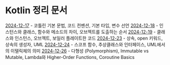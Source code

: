# Kotlin 정리 문서

[2024-12-17](../../docs/daily/2024_12_17.md) - 코틀린 기본 문법, 코드 컨벤션, 기본 타입, 변수 선언
[2024-12-18](../../docs/daily/2024_12_18.md) - 인스턴스와 클래스, 함수와 메소드의 차이, 오브젝트를 도출하는 순서
[2024-12-19](../../docs/daily/2024_12_19.md) - 클래스와 인스턴스, 오브젝트, 보일러 플레이트한 코드
[2024-12-23](../../docs/daily/2024_12_23.md) - 상속, open 키워드, 상속의 생성자, UML
[2024-12-24](../../docs/daily/2024_12_24.md) - 스코프 함수, 추상클래스와 인터페이스, UML에서의 이텔릭체의 의미
[2024-12-26](../../docs/daily/2024_12_26.md) - 다형성 (Polymorphism), Immutable vs Mutable, Lambda와 Higher-Order Functions, Coroutine Basics